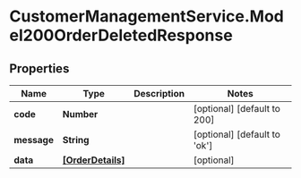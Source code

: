 # CustomerManagementService.Model200OrderDeletedResponse

## Properties
Name | Type | Description | Notes
------------ | ------------- | ------------- | -------------
**code** | **Number** |  | [optional] [default to 200]
**message** | **String** |  | [optional] [default to &#x27;ok&#x27;]
**data** | [**[OrderDetails]**](OrderDetails.md) |  | [optional] 
